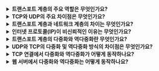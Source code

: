 <details>
  <summary><strong>트랜스포트 계층의 주요 역할은 무엇인가요?</strong></summary>
  
  트랜스포트 계층은 송신 애플리케이션 프로세스에서 수신 애플리케이션 프로세스로 데이터를 전달하는 논리적 통신을 제공합니다.  
  송신 측에서는 데이터를 작은 조각으로 분할하고, 각 조각에 헤더를 추가하여 세그먼트로 변환합니다.  
  수신 측에서는 세그먼트를 다시 애플리케이션 데이터로 재조합하여 전달합니다.  
  이러한 작업은 종단 시스템에서 이루어지며, 네트워크 라우터는 트랜스포트 계층의 데이터를 처리하지 않습니다.
  </details>

<details>
  <summary><strong>TCP와 UDP의 주요 차이점은 무엇인가요?</strong></summary>
  
  - TCP는 신뢰적이고 연결지향형 프로토콜로, 데이터 전달 보장, 순서 보장, 혼잡 제어를 제공합니다. 예를 들어, 파일 전송이나 이메일과 같이 데이터의 정확성이 중요한 애플리케이션에 적합합니다.
  - UDP는 비신뢰적이고 비연결형 프로토콜로, 빠르고 단순한 데이터 전송을 제공합니다. 스트리밍 서비스나 VoIP처럼 지연을 최소화해야 하는 애플리케이션에서 주로 사용됩니다.
  </details>

<details>
  <summary><strong>트랜스포트 계층과 네트워크 계층의 차이는 무엇인가요?</strong></summary>
  
  - 트랜스포트 계층: 프로세스 간의 논리적 통신을 제공합니다.
  - 네트워크 계층: 호스트 간의 논리적 통신을 제공합니다.
  - 트랜스포트 계층은 네트워크 계층의 서비스를 기반으로 작동하며, 데이터의 세부 이동 방식에는 관여하지 않습니다.
  </details>

<details>
  <summary><strong>인터넷 프로토콜(IP)이 비신뢰적인 이유는 무엇인가요?</strong></summary>
  
  IP는 최선형 전달(best-effort delivery) 모델을 따르기 때문에, 데이터그램의 전달, 순서, 무결성을 보장하지 않습니다. 따라서 데이터 손실, 손상, 순서 뒤바뀜이 발생할 수 있으며, 트랜스포트 계층에서 이를 보완해야 합니다.  
  예를 들어, TCP는 이러한 한계를 극복하기 위해 신뢰적 데이터 전송 기능을 제공합니다.
  </details>

<details>
  <summary><strong>트랜스포트 계층의 다중화와 역다중화란 무엇인가요?</strong></summary>
  
  다중화는 송신 측에서 여러 애플리케이션 소켓에서 데이터를 수집하여 세그먼트를 생성하고, 이를 네트워크 계층으로 전달하는 작업입니다.  
  반대로 역다중화는 수신 측에서 네트워크 계층으로부터 받은 세그먼트를 올바른 소켓으로 전달하는 작업을 말합니다.  
  이를 통해 트랜스포트 계층은 네트워크 계층의 호스트 대 호스트 서비스를 프로세스 대 프로세스 서비스로 확장합니다.
  </details>

<details>
  <summary><strong>UDP와 TCP의 다중화 및 역다중화 방식의 차이점은 무엇인가요?</strong></summary>
  
  - UDP는 비연결형 프로토콜로, 소켓을 목적지 IP와 목적지 포트 번호로 식별합니다. 회신 주소로 사용되는 출발지 포트 번호는 통신의 방향을 반대로 설정할 때 활용됩니다.
  - TCP는 연결지향형 프로토콜로, 소켓을 출발지 IP, 출발지 포트, 목적지 IP, 목적지 포트를 포함한 4개의 요소로 식별합니다. 이를 통해 동일한 목적지 포트로 도착한 세그먼트를 출발지 IP와 포트에 따라 구분할 수 있습니다.
  </details>

  <details>
  <summary><strong>TCP 연결에서 다중화와 역다중화가 어떻게 동작하나요?</strong></summary>
  
  TCP 연결은 서버의 "환영 소켓(welcome socket)"에서 시작됩니다. 클라이언트가 연결 요청을 보내면 서버는 출발지 IP, 출발지 포트, 목적지 IP, 목적지 포트를 기반으로 새로운 소켓을 생성합니다. 이후 동일한 네트워크 연결에서 주고받는 모든 세그먼트는 생성된 소켓으로 전달됩니다. 이는 다중 클라이언트와의 동시 연결을 가능하게 합니다.
  </details>

  <details>
  <summary><strong>웹 서버에서 다중화와 역다중화는 어떻게 동작하나요?</strong></summary>
  
  웹 서버는 여러 클라이언트와 동시에 통신하기 위해 TCP 다중화를 활용합니다. 클라이언트는 각기 다른 출발지 IP 주소와 포트 번호를 사용하여 동일한 목적지 포트(예: 80)로 요청을 보냅니다. 서버는 TCP의 4개 요소를 기반으로 연결을 구분하며, 각 연결은 새로운 소켓을 통해 관리됩니다. 고성능 웹 서버는 하나의 프로세스에서 스레드를 생성하여 다중 연결을 처리하거나, 비동기 방식으로 이를 관리합니다.
  </details>
